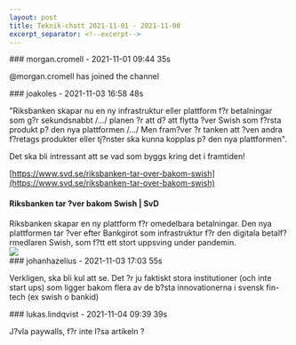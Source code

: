 ```yaml
---
layout: post
title: Teknik-chatt 2021-11-01 - 2021-11-08
excerpt_separator: <!--excerpt-->
---
```

<section class="message" markdown="1">
### morgan.cromell - 2021-11-01 09:44 35s

@morgan.cromell has joined the channel
</section>
<section class="message" markdown="1">
### joakoles - 2021-11-03 16:58 48s

"Riksbanken skapar nu en ny infrastruktur eller plattform f?r betalningar som g?r sekundsnabbt /.../ planen ?r att d? att flytta ?ver Swish som f?rsta produkt p? den nya plattformen /.../ Men fram?ver ?r tanken att ?ven andra f?retags produkter eller tj?nster ska kunna kopplas p? den nya plattformen".

Det ska bli intressant att se vad som byggs kring det i framtiden!

[https://www.svd.se/riksbanken-tar-over-bakom-swish](https://www.svd.se/riksbanken-tar-over-bakom-swish)

<div class="attachment"><h4>Riksbanken tar ?ver bakom Swish | SvD</h4><div class="text">Riksbanken skapar en ny plattform f?r omedelbara betalningar. Den nya plattformen tar ?ver efter Bankgirot som infrastruktur f?r den digitala betalf?rmedlaren Swish, som f?tt ett stort uppsving under pandemin.</div>
<a href="https://www.svd.se/riksbanken-tar-over-bakom-swish"><img src="https://svd.vgc.no/v2/images/59556f02-653a-491b-93fc-7324a3be862b?h=630&q=80&upscale=true&w=1200&s=f733dba0b77054dbd16b5a1cc376a9a79f140845" fallback="Riksbanken tar ?ver bakom Swish | SvD"/></a></div>
    
</section>
<section class="message" markdown="1">
### johanhazelius - 2021-11-03 17:03 55s

Verkligen, ska bli kul att se. Det ?r ju faktiskt stora institutioner (och inte start ups) som ligger bakom flera av de b?sta innovationerna i svensk fin-tech (ex swish o bankid)
</section>
<section class="message" markdown="1">
### lukas.lindqvist - 2021-11-04 09:39 39s

J?vla paywalls, f?r inte l?sa artikeln ?

<!--excerpt-->
</section>
